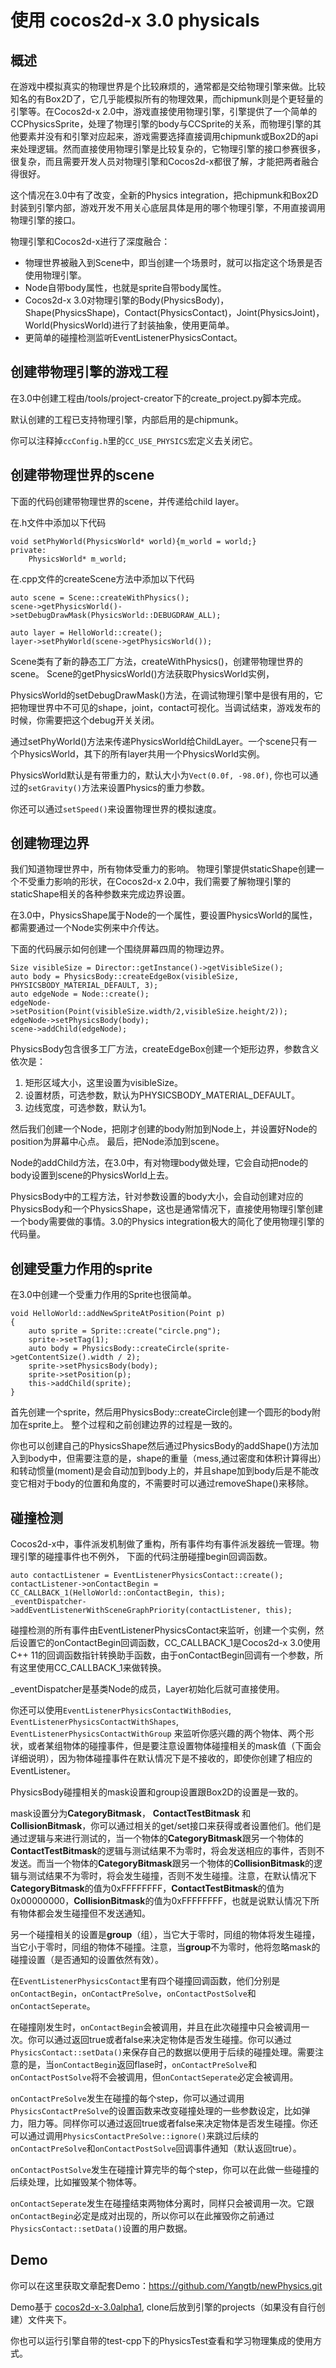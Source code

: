 # 使用 cocos2d-x 3.0 physicals

## 概述

在游戏中模拟真实的物理世界是个比较麻烦的，通常都是交给物理引擎来做。比较知名的有Box2D了，它几乎能模拟所有的物理效果，而chipmunk则是个更轻量的引擎等。在Cocos2d-x 2.0中，游戏直接使用物理引擎，引擎提供了一个简单的CCPhysicsSprite，处理了物理引擎的body与CCSprite的关系，而物理引擎的其他要素并没有和引擎对应起来，游戏需要选择直接调用chipmunk或Box2D的api来处理逻辑。然而直接使用物理引擎是比较复杂的，它物理引擎的接口参赛很多，很复杂，而且需要开发人员对物理引擎和Cocos2d-x都很了解，才能把两者融合得很好。

这个情况在3.0中有了改变，全新的Physics integration，把chipmunk和Box2D封装到引擎内部，游戏开发不用关心底层具体是用的哪个物理引擎，不用直接调用物理引擎的接口。

物理引擎和Cocos2d-x进行了深度融合：

* 物理世界被融入到Scene中，即当创建一个场景时，就可以指定这个场景是否使用物理引擎。
* Node自带body属性，也就是sprite自带body属性。
* Cocos2d-x 3.0对物理引擎的Body(PhysicsBody)，Shape(PhysicsShape)，Contact(PhysicsContact)，Joint(PhysicsJoint)，World(PhysicsWorld)进行了封装抽象，使用更简单。
* 更简单的碰撞检测监听EventListenerPhysicsContact。

## 创建带物理引擎的游戏工程

在3.0中创建工程由/tools/project-creator下的create_project.py脚本完成。

默认创建的工程已支持物理引擎，内部启用的是chipmunk。

你可以注释掉`ccConfig.h`里的`CC_USE_PHYSICS`宏定义去关闭它。

## 创建带物理世界的scene

下面的代码创建带物理世界的scene，并传递给child layer。

在.h文件中添加以下代码


```
void setPhyWorld(PhysicsWorld* world){m_world = world;}
private:
    PhysicsWorld* m_world;

```

在.cpp文件的createScene方法中添加以下代码

```
auto scene = Scene::createWithPhysics();
scene->getPhysicsWorld()->setDebugDrawMask(PhysicsWorld::DEBUGDRAW_ALL);

auto layer = HelloWorld::create();
layer->setPhyWorld(scene->getPhysicsWorld());
```

Scene类有了新的静态工厂方法，createWithPhysics()，创建带物理世界的scene。
Scene的getPhysicsWorld()方法获取PhysicsWorld实例，

PhysicsWorld的setDebugDrawMask()方法，在调试物理引擎中是很有用的，它把物理世界中不可见的shape，joint，contact可视化。当调试结束，游戏发布的时候，你需要把这个debug开关关闭。

通过setPhyWorld()方法来传递PhysicsWorld给ChildLayer。一个scene只有一个PhysicsWorld，其下的所有layer共用一个PhysicsWorld实例。

PhysicsWorld默认是有带重力的，默认大小为`Vect(0.0f, -98.0f)`, 你也可以通过的`setGravity()`方法来设置Physics的重力参数。

你还可以通过`setSpeed()`来设置物理世界的模拟速度。


## 创建物理边界

我们知道物理世界中，所有物体受重力的影响。
物理引擎提供staticShape创建一个不受重力影响的形状，在Cocos2d-x 2.0中，我们需要了解物理引擎的staticShape相关的各种参数来完成边界设置。

在3.0中，PhysicsShape属于Node的一个属性，要设置PhysicsWorld的属性，都需要通过一个Node实例来中介传达。

下面的代码展示如何创建一个围绕屏幕四周的物理边界。

```
Size visibleSize = Director::getInstance()->getVisibleSize();
auto body = PhysicsBody::createEdgeBox(visibleSize, PHYSICSBODY_MATERIAL_DEFAULT, 3);
auto edgeNode = Node::create();
edgeNode->setPosition(Point(visibleSize.width/2,visibleSize.height/2));
edgeNode->setPhysicsBody(body);
scene->addChild(edgeNode);
```

PhysicsBody包含很多工厂方法，createEdgeBox创建一个矩形边界，参数含义依次是：

1. 矩形区域大小，这里设置为visibleSize。
2. 设置材质，可选参数，默认为PHYSICSBODY_MATERIAL_DEFAULT。
3. 边线宽度，可选参数，默认为1。

然后我们创建一个Node，把刚才创建的body附加到Node上，并设置好Node的position为屏幕中心点。
最后，把Node添加到scene。

Node的addChild方法，在3.0中，有对物理body做处理，它会自动把node的body设置到scene的PhysicsWorld上去。

PhysicsBody中的工程方法，针对参数设置的body大小，会自动创建对应的PhysicsBody和一个PhysicsShape，这也是通常情况下，直接使用物理引擎创建一个body需要做的事情。3.0的Physics integration极大的简化了使用物理引擎的代码量。

## 创建受重力作用的sprite

在3.0中创建一个受重力作用的Sprite也很简单。

```
void HelloWorld::addNewSpriteAtPosition(Point p)
{
    auto sprite = Sprite::create("circle.png");
	sprite->setTag(1);
	auto body = PhysicsBody::createCircle(sprite->getContentSize().width / 2);
    sprite->setPhysicsBody(body);
    sprite->setPosition(p);
	this->addChild(sprite);
}
```

首先创建一个sprite，然后用PhysicsBody::createCircle创建一个圆形的body附加在sprite上。
整个过程和之前创建边界的过程是一致的。

你也可以创建自己的PhysicsShape然后通过PhysicsBody的addShape()方法加入到body中，但需要注意的是，shape的重量（mess,通过密度和体积计算得出）和转动惯量(moment)是会自动加到body上的，并且shape加到body后是不能改变它相对于body的位置和角度的，不需要时可以通过removeShape()来移除。

## 碰撞检测

Cocos2d-x中，事件派发机制做了重构，所有事件均有事件派发器统一管理。物理引擎的碰撞事件也不例外，
下面的代码注册碰撞begin回调函数。

```
auto contactListener = EventListenerPhysicsContact::create();
contactListener->onContactBegin = CC_CALLBACK_1(HelloWorld::onContactBegin, this);
_eventDispatcher->addEventListenerWithSceneGraphPriority(contactListener, this);
```

碰撞检测的所有事件由EventListenerPhysicsContact来监听，创建一个实例，然后设置它的onContactBegin回调函数，CC_CALLBACK_1是Cocos2d-x 3.0使用C++ 11的回调函数指针转换助手函数，由于onContactBegin回调有一个参数，所有这里使用CC_CALLBACK_1来做转换。

_eventDispatcher是基类Node的成员，Layer初始化后就可直接使用。

你还可以使用`EventListenerPhysicsContactWithBodies`, `EventListenerPhysicsContactWithShapes`, `EventListenerPhysicsContactWithGroup` 来监听你感兴趣的两个物体、两个形状，或者某组物体的碰撞事件，但是要注意设置物体碰撞相关的mask值（下面会详细说明），因为物体碰撞事件在默认情况下是不接收的，即使你创建了相应的EventListener。

PhysicsBody碰撞相关的mask设置和group设置跟Box2D的设置是一致的。

mask设置分为**CategoryBitmask**， **ContactTestBitmask** 和 **CollisionBitmask**，你可以通过相关的get/set接口来获得或者设置他们。他们是通过逻辑与来进行测试的，当一个物体的**CategoryBitmask**跟另一个物体的**ContactTestBitmask**的逻辑与测试结果不为零时，将会发送相应的事件，否则不发送。而当一个物体的**CategoryBitmask**跟另一个物体的**CollisionBitmask**的逻辑与测试结果不为零时，将会发生碰撞，否则不发生碰撞。注意，在默认情况下**CategoryBitmask**的值为0xFFFFFFFF，**ContactTestBitmask**的值为0x00000000，**CollisionBitmask**的值为0xFFFFFFFF，也就是说默认情况下所有物体都会发生碰撞但不发送通知。

另一个碰撞相关的设置是**group**（组），当它大于零时，同组的物体将发生碰撞，当它小于零时，同组的物体不碰撞。注意，当**group**不为零时，他将忽略mask的碰撞设置（是否通知的设置依然有效）。

在`EventListenerPhysicsContact`里有四个碰撞回调函数，他们分别是`onContactBegin`，`onContactPreSolve`，`onContactPostSolve`和`onContactSeperate`。

在碰撞刚发生时，`onContactBegin`会被调用，并且在此次碰撞中只会被调用一次。你可以通过返回true或者false来决定物体是否发生碰撞。你可以通过`PhysicsContact::setData()`来保存自己的数据以便用于后续的碰撞处理。需要注意的是，当`onContactBegin`返回flase时，`onContactPreSolve`和`onContactPostSolve`将不会被调用，但`onContactSeperate`必定会被调用。

`onContactPreSolve`发生在碰撞的每个step，你可以通过调用`PhysicsContactPreSolve`的设置函数来改变碰撞处理的一些参数设定，比如弹力，阻力等。同样你可以通过返回true或者false来决定物体是否发生碰撞。你还可以通过调用`PhysicsContactPreSolve::ignore()`来跳过后续的`onContactPreSolve`和`onContactPostSolve`回调事件通知（默认返回true）。

`onContactPostSolve`发生在碰撞计算完毕的每个step，你可以在此做一些碰撞的后续处理，比如摧毁某个物体等。

`onContactSeperate`发生在碰撞结束两物体分离时，同样只会被调用一次。它跟`onContactBegin`必定是成对出现的，所以你可以在此摧毁你之前通过`PhysicsContact::setData()`设置的用户数据。

## Demo

你可以在这里获取文章配套Demo：<https://github.com/Yangtb/newPhysics.git>

Demo基于 [cocos2d-x-3.0alpha1](http://cdn.cocos2d-x.org/cocos2d-x-3.0alpha1.zip), clone后放到引擎的projects（如果没有自行创建）文件夹下。

你也可以运行引擎自带的test-cpp下的PhysicsTest查看和学习物理集成的使用方式。
